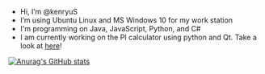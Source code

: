 - Hi, I’m @kenryuS
- I’m using Ubuntu Linux and MS Windows 10 for my work station
- I'm programming on Java, JavaScript, Python, and C#
- I am currently working on the PI calculator using python and Qt. Take a look at [here](https://github.com/users/kenryuS/projects/1)!

[![Anurag's GitHub stats](https://github-readme-stats.vercel.app/api?username=kenryuS)](https://github.com/anuraghazra/github-readme-stats)


<!---
kenryuS/kenryuS is a ✨ special ✨ repository because its `README.md` (this file) appears on your GitHub profile.
You can click the Preview link to take a look at your changes.
--->
